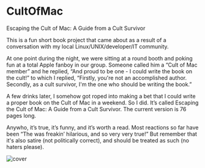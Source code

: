 # CultOfMac
Escaping the Cult of Mac: A Guide from a Cult Survivor

This is a fun short book project that came about as a result of a conversation with my local Linux/UNIX/developer/IT community.

At one point during the night, we were sitting at a round booth and poking fun at a total Apple fanboy in our group. 
Someone called him a “Cult of Mac member” and he replied, “And proud to be one - I could write the book on the cult!” to which I replied, “Firstly, you're not an accomplished author. Secondly, as a cult survivor, I'm the one who should be writing the book.” 

A few drinks later, I somehow got roped into making a bet that I could write a proper book on the Cult of Mac in a weekend. So I did. 
It’s called Escaping the Cult of Mac: A Guide from a Cult Survivor.
The current version is 76 pages long.

Anywho, it’s true, it’s funny, and it’s worth a read.
Most reactions so far have been “The was freakin’ hilarious, and so very very true!”
But remember that it's also satire (not politically correct), and should be treated as such (no haters please).

![cover](http://triosdevelopers.com/jason.eckert/stuff/CultOfMacCoverWeb.jpg)
